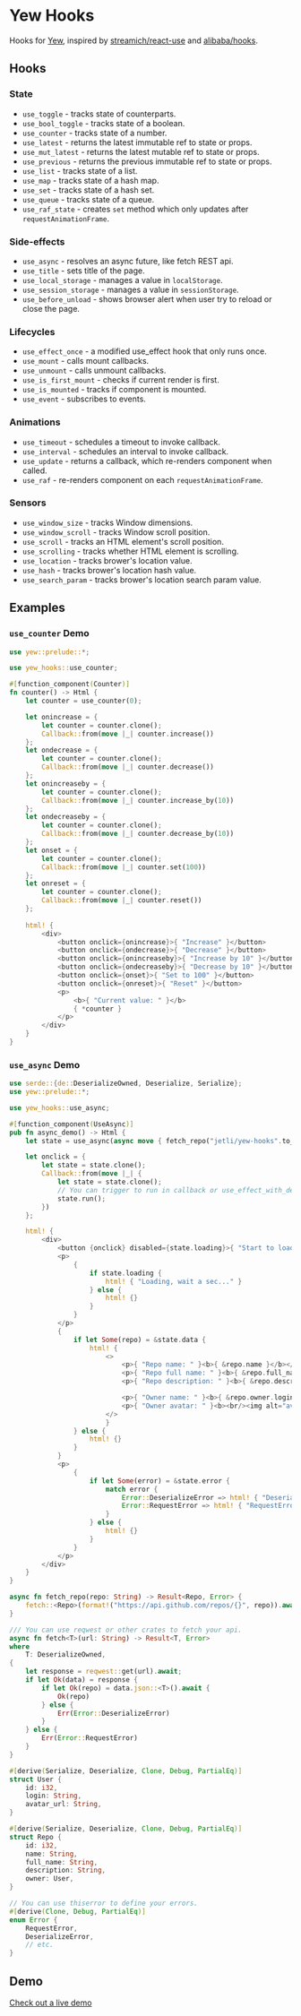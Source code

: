 # Yew Hooks

Hooks for [Yew](https://github.com/yewstack/yew), inspired by [streamich/react-use](https://github.com/streamich/react-use) and [alibaba/hooks](https://github.com/alibaba/hooks).

## Hooks

### State

- `use_toggle` - tracks state of counterparts.
- `use_bool_toggle` - tracks state of a boolean.
- `use_counter` -  tracks state of a number.
- `use_latest` - returns the latest immutable ref to state or props.
- `use_mut_latest` - returns the latest mutable ref to state or props.
- `use_previous` - returns the previous immutable ref to state or props.
- `use_list` - tracks state of a list.
- `use_map` - tracks state of a hash map.
- `use_set` - tracks state of a hash set.
- `use_queue` - tracks state of a queue.
- `use_raf_state` - creates `set` method which only updates after `requestAnimationFrame`.

### Side-effects

- `use_async` - resolves an async future, like fetch REST api.
- `use_title` - sets title of the page.
- `use_local_storage` - manages a value in `localStorage`.
- `use_session_storage` - manages a value in `sessionStorage`.
- `use_before_unload` - shows browser alert when user try to reload or close the page.

### Lifecycles

- `use_effect_once` - a modified use_effect hook that only runs once.
- `use_mount` - calls mount callbacks.
- `use_unmount` - calls unmount callbacks.
- `use_is_first_mount` - checks if current render is first.
- `use_is_mounted` - tracks if component is mounted.
- `use_event` - subscribes to events.

### Animations

- `use_timeout` - schedules a timeout to invoke callback.
- `use_interval` - schedules an interval to invoke callback.
- `use_update` - returns a callback, which re-renders component when called.
- `use_raf` - re-renders component on each `requestAnimationFrame`.

### Sensors

- `use_window_size` - tracks Window dimensions.
- `use_window_scroll` - tracks Window scroll position.
- `use_scroll` - tracks an HTML element's scroll position.
- `use_scrolling` - tracks whether HTML element is scrolling.
- `use_location` - tracks brower's location value.
- `use_hash` - tracks brower's location hash value.
- `use_search_param` - tracks brower's location search param value.

## Examples

### `use_counter` Demo

```rust
use yew::prelude::*;

use yew_hooks::use_counter;

#[function_component(Counter)]
fn counter() -> Html {
    let counter = use_counter(0);

    let onincrease = {
        let counter = counter.clone();
        Callback::from(move |_| counter.increase())
    };
    let ondecrease = {
        let counter = counter.clone();
        Callback::from(move |_| counter.decrease())
    };
    let onincreaseby = {
        let counter = counter.clone();
        Callback::from(move |_| counter.increase_by(10))
    };
    let ondecreaseby = {
        let counter = counter.clone();
        Callback::from(move |_| counter.decrease_by(10))
    };
    let onset = {
        let counter = counter.clone();
        Callback::from(move |_| counter.set(100))
    };
    let onreset = {
        let counter = counter.clone();
        Callback::from(move |_| counter.reset())
    };
    
    html! {
        <div>
            <button onclick={onincrease}>{ "Increase" }</button>
            <button onclick={ondecrease}>{ "Decrease" }</button>
            <button onclick={onincreaseby}>{ "Increase by 10" }</button>
            <button onclick={ondecreaseby}>{ "Decrease by 10" }</button>
            <button onclick={onset}>{ "Set to 100" }</button>
            <button onclick={onreset}>{ "Reset" }</button>
            <p>
                <b>{ "Current value: " }</b>
                { *counter }
            </p>
        </div>
    }
}
```

### `use_async` Demo

```rust
use serde::{de::DeserializeOwned, Deserialize, Serialize};
use yew::prelude::*;

use yew_hooks::use_async;

#[function_component(UseAsync)]
pub fn async_demo() -> Html {
    let state = use_async(async move { fetch_repo("jetli/yew-hooks".to_string()).await });

    let onclick = {
        let state = state.clone();
        Callback::from(move |_| {
            let state = state.clone();
            // You can trigger to run in callback or use_effect_with_deps.
            state.run();
        })
    };

    html! {
        <div>
            <button {onclick} disabled={state.loading}>{ "Start to load repo: jetli/yew-hooks" }</button>
            <p>
                {
                    if state.loading {
                        html! { "Loading, wait a sec..." }
                    } else {
                        html! {}
                    }
                }
            </p>
            {
                if let Some(repo) = &state.data {
                    html! {
                        <>
                            <p>{ "Repo name: " }<b>{ &repo.name }</b></p>
                            <p>{ "Repo full name: " }<b>{ &repo.full_name }</b></p>
                            <p>{ "Repo description: " }<b>{ &repo.description }</b></p>

                            <p>{ "Owner name: " }<b>{ &repo.owner.login }</b></p>
                            <p>{ "Owner avatar: " }<b><br/><img alt="avatar" src={repo.owner.avatar_url.clone()} /></b></p>
                        </>
                        }
                } else {
                    html! {}
                }
            }
            <p>
                {
                    if let Some(error) = &state.error {
                        match error {
                            Error::DeserializeError => html! { "DeserializeError" },
                            Error::RequestError => html! { "RequestError" },
                        }
                    } else {
                        html! {}
                    }
                }
            </p>
        </div>
    }
}

async fn fetch_repo(repo: String) -> Result<Repo, Error> {
    fetch::<Repo>(format!("https://api.github.com/repos/{}", repo)).await
}

/// You can use reqwest or other crates to fetch your api.
async fn fetch<T>(url: String) -> Result<T, Error>
where
    T: DeserializeOwned,
{
    let response = reqwest::get(url).await;
    if let Ok(data) = response {
        if let Ok(repo) = data.json::<T>().await {
            Ok(repo)
        } else {
            Err(Error::DeserializeError)
        }
    } else {
        Err(Error::RequestError)
    }
}

#[derive(Serialize, Deserialize, Clone, Debug, PartialEq)]
struct User {
    id: i32,
    login: String,
    avatar_url: String,
}

#[derive(Serialize, Deserialize, Clone, Debug, PartialEq)]
struct Repo {
    id: i32,
    name: String,
    full_name: String,
    description: String,
    owner: User,
}

// You can use thiserror to define your errors.
#[derive(Clone, Debug, PartialEq)]
enum Error {
    RequestError,
    DeserializeError,
    // etc.
}
```

## Demo

[Check out a live demo](https://jetli.github.io/yew-hooks/)

